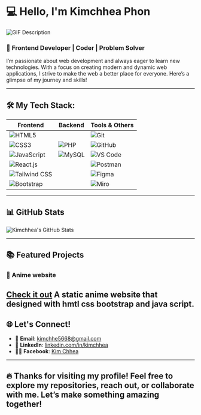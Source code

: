 # 💻 Hello, I'm **Kimchhea Phon** 
![GIF Description](https://i.pinimg.com/originals/90/70/32/9070324cdfc07c68d60eed0c39e77573.gif)
### 🚀 **Frontend Developer | Coder | Problem Solver**

I’m passionate about web development and always eager to learn new technologies. With a focus on creating modern and dynamic web applications, I strive to make the web a better place for everyone. Here’s a glimpse of my journey and skills!

---

## 🛠️ **My Tech Stack:**

| **Frontend**  | **Backend**  | **Tools & Others**  |
| ------------- | ------------ | ------------------ |
| ![HTML5](https://img.shields.io/badge/HTML5-Web%20Structure-blue)  | | ![Git](https://img.shields.io/badge/Git-Version%20Control-orange) |
| ![CSS3](https://img.shields.io/badge/CSS3-Responsive%20Design-blue) | ![PHP](https://img.shields.io/badge/PHP-Backend%20Programming-pink) | ![GitHub](https://img.shields.io/badge/GitHub-Code%20Hosting-black) |
| ![JavaScript](https://img.shields.io/badge/JavaScript-Dynamic%20Web%20Apps-yellow) | ![MySQL](https://img.shields.io/badge/MySQL-Relational%20DB-blue) | ![VS Code](https://img.shields.io/badge/VS%20Code-IDE-blue) |
| ![React.js](https://img.shields.io/badge/React.js-JavaScript%20Library-blue) |  | ![Postman](https://img.shields.io/badge/Postman-API%20Testing-yellow) |
| ![Tailwind CSS](https://img.shields.io/badge/Tailwind%20CSS-Utility%20First-blue) |  | ![Figma](https://img.shields.io/badge/Figma-Design%20Tool-pink) |
| ![Bootstrap](https://img.shields.io/badge/Bootstrap-Responsive%20Framework-blue) |  | ![Miro](https://img.shields.io/badge/Miro-Collaboration%20Tool-blue) |

---

## 📊 **GitHub Stats**

![Kimchhea's GitHub Stats](https://github-readme-stats.vercel.app/api?username=kimchhea&show_icons=true&count_private=true&hide=prs&theme=radical)

---

## 📚 **Featured Projects**

### 🚀 **Anime website**
[**Check it out**](https://github.com/kimchhea/Anime-website.git)
A static anime website that designed with hmtl css bootstrap and java script.
---

## 🌐 **Let's Connect!**

- 📧 **Email**: [kimchhe5668@gmail.com](mailto:kimchhe5668@gmail.com)
- 🔗 **LinkedIn**: [linkedin.com/in/kimchhea](https://www.linkedin.com/in/kimchhea)
- 🦸‍♂️ **Facebook**: [Kim Chhea](https://www.facebook.com/kimchhea)

---


## 🔥 **Thanks for visiting my profile!** Feel free to explore my repositories, reach out, or collaborate with me. Let’s make something amazing together! 
